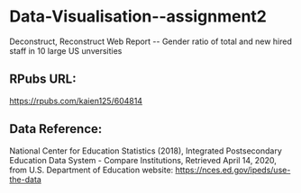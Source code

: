 # Data-Visualisation--assignment2
Deconstruct, Reconstruct Web Report -- Gender ratio of total and new hired staff in 10 large US unversities
## RPubs URL: 
https://rpubs.com/kaien125/604814 

## Data Reference:
National Center for Education Statistics (2018), Integrated Postsecondary Education Data System - Compare Institutions, Retrieved April 14, 2020, from U.S. Department of Education website: https://nces.ed.gov/ipeds/use-the-data
